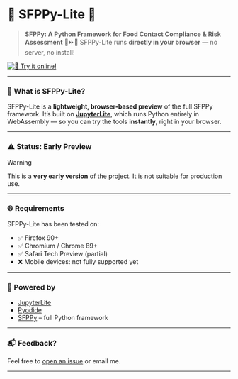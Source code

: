 # **🐍 SFPPy-Lite 💫**

> **SFPPy: A Python Framework for Food Contact Compliance & Risk Assessment**
> 🍏⏩🍎 SFPPy-Lite runs **directly in your browser** — no server, no install!

[![🧪 Try it online!](https://img.shields.io/badge/launch-demo-blueviolet?logo=jupyter&style=for-the-badge)](https://ovitrac.github.io/SFPPylite/)

---

### 🚀 What is SFPPy-Lite?

SFPPy-Lite is a **lightweight, browser-based preview** of the full SFPPy framework.
It’s built on [**JupyterLite**](https://jupyterlite.readthedocs.io/), which runs Python entirely in WebAssembly — so you can try the tools **instantly**, right in your browser.

---

### ⚠️ Status: Early Preview

> [!WARNING]
> This is a **very early version** of the project.
> It is not suitable for production use.

---

### 🌐 Requirements

SFPPy-Lite has been tested on:

- ✅ Firefox 90+
- ✅ Chromium / Chrome 89+
- ✅ Safari Tech Preview (partial)
- ❌ Mobile devices: not fully supported yet

---

### 🧰 Powered by

- [JupyterLite](https://jupyterlite.readthedocs.io/)
- [Pyodide](https://pyodide.org/)
- [SFPPy](https://github.com/ovitrac/SFPPy) – full Python framework

---

### 📬 Feedback?

Feel free to [open an issue](https://github.com/ovitrac/SFPPy/issues) or email me.

---